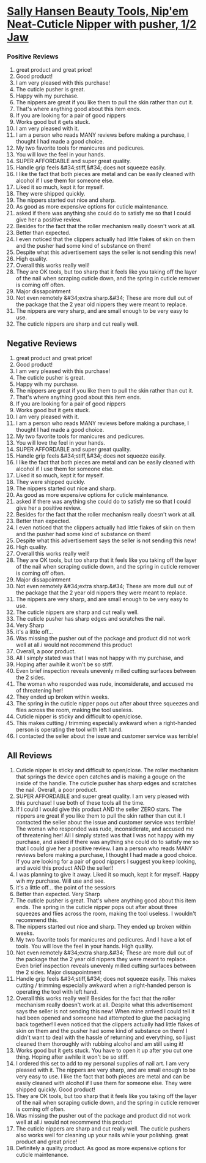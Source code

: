 # [Sally Hansen Beauty Tools, Nip&#x27;em Neat-Cuticle Nipper with pusher, 1/2 Jaw](https://products.checkmycream.com/products/Sally-Hansen-Beauty-Tools-Nip&#x27;em-Neat-Cuticle-Nipper-with-pusher-12-Jaw.html)

### Positive Reviews

<ol>
      <li>great product and great price!</li>
      <li>Good product!</li>
      <li>I am very pleased with this purchase!</li>
      <li>The cuticle pusher is great.</li>
      <li>Happy wih my purchase.  </li>
      <li>The nippers are great if you like them to pull the skin rather than cut it.</li>
      <li>That&#x27;s where anything good about this item ends.</li>
      <li>If you are looking for a pair of good nippers</li>
      <li>Works good but it gets stuck.</li>
      <li>I am very pleased with it.</li>
      <li>I am a person who reads MANY reviews before making a purchase, I thought I had made a good choice.</li>
      <li>My two favorite tools for manicures and pedicures.</li>
      <li>You will love the feel in your hands.</li>
      <li>SUPER AFFORDABLE and super great quality.</li>
      <li>Handle grip feels &amp;#34;stiff,&amp;#34; does not squeeze easily.  </li>
      <li>I like the fact that both pieces are metal and can be easily cleaned with alcohol if I use them for someone else.</li>
      <li>Liked it so much, kept it for myself.  </li>
      <li>They were shipped quickly.</li>
      <li>The nippers started out nice and sharp.</li>
      <li>As good as more expensive options for cuticle maintenance.</li>
      <li>asked if there was anything she could do to satisfy me so that I could give her a positive review.</li>
      <li>Besides for the fact that the roller mechanism really doesn&#x27;t work at all.</li>
      <li>Better than expected.  </li>
      <li>I even noticed that the clippers actually had little flakes of skin on them and the pusher had some kind of substance on them!</li>
      <li>Despite what this advertisement says the seller is not sending this new!</li>
      <li>High quality.</li>
      <li>Overall this works really well!</li>
      <li>They are OK tools, but too sharp that it feels like you taking off the layer of the nail when scraping cuticle down, and the spring in cuticle remover is coming off often.</li>
      <li>Major dissapointment</li>
      <li>Not even remotely &amp;#34;extra sharp.&amp;#34; These are more dull out of the package that the 2 year old nippers they were meant to replace.</li>
      <li>The nippers are very sharp, and are small enough to be very easy to use.</li>
      <li>The cuticle nippers are sharp and cut really well.</li>
</ol>


<h2>Negative Reviews</h2>
<ol>
<li> great product and great price!</li>
<li> Good product!</li>
<li> I am very pleased with this purchase!</li>
<li> The cuticle pusher is great.</li>
<li> Happy wih my purchase.  </li>
<li> The nippers are great if you like them to pull the skin rather than cut it.</li>
<li> That&#x27;s where anything good about this item ends.</li>
<li> If you are looking for a pair of good nippers</li>
<li> Works good but it gets stuck.</li>
<li> I am very pleased with it.</li>
<li> I am a person who reads MANY reviews before making a purchase, I thought I had made a good choice.</li>
<li> My two favorite tools for manicures and pedicures.</li>
<li> You will love the feel in your hands.</li>
<li> SUPER AFFORDABLE and super great quality.</li>
<li> Handle grip feels &amp;#34;stiff,&amp;#34; does not squeeze easily.  </li>
<li> I like the fact that both pieces are metal and can be easily cleaned with alcohol if I use them for someone else.</li>
<li> Liked it so much, kept it for myself.  </li>
<li> They were shipped quickly.</li>
<li> The nippers started out nice and sharp.</li>
<li> As good as more expensive options for cuticle maintenance.</li>
<li> asked if there was anything she could do to satisfy me so that I could give her a positive review.</li>
<li> Besides for the fact that the roller mechanism really doesn&#x27;t work at all.</li>
<li> Better than expected.  </li>
<li> I even noticed that the clippers actually had little flakes of skin on them and the pusher had some kind of substance on them!</li>
<li> Despite what this advertisement says the seller is not sending this new!</li>
<li> High quality.</li>
<li> Overall this works really well!</li>
<li> They are OK tools, but too sharp that it feels like you taking off the layer of the nail when scraping cuticle down, and the spring in cuticle remover is coming off often.</li>
<li> Major dissapointment</li>
<li> Not even remotely &amp;#34;extra sharp.&amp;#34; These are more dull out of the package that the 2 year old nippers they were meant to replace.</li>
<li> The nippers are very sharp, and are small enough to be very easy to use.</li>
<li> The cuticle nippers are sharp and cut really well.</li>
<li> The cuticle pusher has sharp edges and scratches the nail.</li>
<li> Very Sharp</li>
<li> it&#x27;s a little off...</li>
<li> Was missing the pusher out of the package and product did not work well at all.i would not recommend this product</li>
<li> Overall, a poor product.</li>
<li> All I simply stated was that I was not happy with my purchase, and</li>
<li> Hoping after awhile it won&#x27;t be so stiff.</li>
<li> Even brief inspection reveals unevenly milled cutting surfaces between the 2 sides.</li>
<li> The woman who responded was rude, inconsiderate, and accused me of threatening her!</li>
<li> They ended up broken within weeks.</li>
<li> The spring in the cuticle nipper pops out after about three squeezes and flies across the room, making the tool useless.</li>
<li> Cuticle nipper is sticky and difficult to open/close.</li>
<li> This makes cutting / trimming especially awkward when a right-handed person is operating the tool with left hand.</li>
<li> I contacted the seller about the issue and customer service was terrible!</li>
</ol>

<h2>All Reviews</h2>

<ol>
    <li> Cuticle nipper is sticky and difficult to open/close. The roller mechanism that springs the device open catches and is making a gouge on the inside of the handle. The cuticle pusher has sharp edges and scratches the nail. Overall, a poor product.</li>
    <li> SUPER AFFORDABLE and super great quality. I am very pleased with this purchase! I use both of these tools all the time.</li>
    <li> If I could I would give this product AND the seller ZERO stars. The nippers are great if you like them to pull the skin rather than cut it. I contacted the seller about the issue and customer service was terrible! The woman who responded was rude, inconsiderate, and accused me of threatening her! All I simply stated was that I was not happy with my purchase, and asked if there was anything she could do to satisfy me so that I could give her a positive review. I am a person who reads MANY reviews before making a purchase, I thought I had made a good choice. If you are looking for a pair of good nippers I suggest you keep looking, and avoid this product AND the seller!!</li>
    <li> I was planning to give it away.  Liked it so much, kept it for myself.  Happy wih my purchase.  Will use and see.</li>
    <li> it&#x27;s a little off... the point of the sessiors</li>
    <li> Better than expected.  Very Sharp</li>
    <li> The cuticle pusher is great. That&#x27;s where anything good about this item ends. The spring in the cuticle nipper pops out after about three squeezes and flies across the room, making the tool useless. I wouldn&#x27;t recommend this.</li>
    <li> The nippers started out nice and sharp. They ended up broken within weeks.</li>
    <li> My two favorite tools for manicures and pedicures. And I have a lot of tools. You will love the feel in your hands. High quality.</li>
    <li> Not even remotely &amp;#34;extra sharp.&amp;#34; These are more dull out of the package that the 2 year old nippers they were meant to replace. Even brief inspection reveals unevenly milled cutting surfaces between the 2 sides. Major dissapointment</li>
    <li> Handle grip feels &amp;#34;stiff,&amp;#34; does not squeeze easily.  This makes cutting / trimming especially awkward when a right-handed person is operating the tool with left hand.</li>
    <li> Overall this works really well! Besides for the fact that the roller mechanism really doesn&#x27;t work at all. Despite what this advertisement says the seller is not sending this new! When mine arrived I could tell it had been opened and someone had attempted to glue the packaging back together! I even noticed that the clippers actually had little flakes of skin on them and the pusher had some kind of substance on them! I didn&#x27;t want to deal with the hassle of returning and everything, so I just cleaned them thoroughly with rubbing alcohol and am still using it!</li>
    <li> Works good but it gets stuck. You have to open it up after you cut one thing. Hoping after awhile it won&#x27;t be so stiff.</li>
    <li> I ordered this set to add to my personal supplies of nail art. I am very pleased with it. The nippers are very sharp, and are small enough to be very easy to use. I like the fact that both pieces are metal and can be easily cleaned with alcohol if I use them for someone else. They were shipped quickly. Good product!</li>
    <li> They are OK tools, but too sharp that it feels like you taking off the layer of the nail when scraping cuticle down, and the spring in cuticle remover is coming off often.</li>
    <li> Was missing the pusher out of the package and product did not work well at all.i would not recommend this product</li>
    <li> The cuticle nippers are sharp and cut really well. The cuticle pushers also works well for cleaning up your nails while your polishing. great product and great price!</li>
    <li> Definitely a quality product. As good as more expensive options for cuticle maintenance.</li>
</ol>




